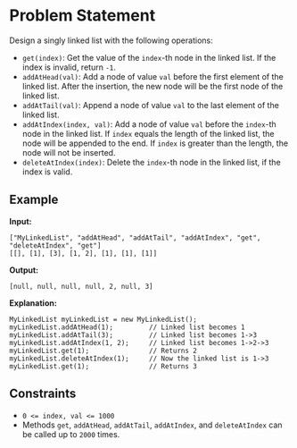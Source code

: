 # Problem Statement

Design a singly linked list with the following operations:

- `get(index)`: Get the value of the `index`-th node in the linked list. If the index is invalid, return `-1`.
- `addAtHead(val)`: Add a node of value `val` before the first element of the linked list. After the insertion, the new node will be the first node of the linked list.
- `addAtTail(val)`: Append a node of value `val` to the last element of the linked list.
- `addAtIndex(index, val)`: Add a node of value `val` before the `index`-th node in the linked list. If `index` equals the length of the linked list, the node will be appended to the end. If `index` is greater than the length, the node will not be inserted.
- `deleteAtIndex(index)`: Delete the `index`-th node in the linked list, if the index is valid.

## Example

**Input:**  
```
["MyLinkedList", "addAtHead", "addAtTail", "addAtIndex", "get", "deleteAtIndex", "get"]  
[[], [1], [3], [1, 2], [1], [1], [1]]
```

**Output:**  
```
[null, null, null, null, 2, null, 3]
```

**Explanation:**  
```
MyLinkedList myLinkedList = new MyLinkedList();
myLinkedList.addAtHead(1);         // Linked list becomes 1
myLinkedList.addAtTail(3);         // Linked list becomes 1->3
myLinkedList.addAtIndex(1, 2);     // Linked list becomes 1->2->3
myLinkedList.get(1);               // Returns 2
myLinkedList.deleteAtIndex(1);     // Now the linked list is 1->3
myLinkedList.get(1);               // Returns 3
```

## Constraints

- `0 <= index, val <= 1000`
- Methods `get`, `addAtHead`, `addAtTail`, `addAtIndex`, and `deleteAtIndex` can be called up to `2000` times.